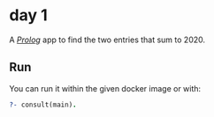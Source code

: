 # day 1
A [_Prolog_](https://www.swi-prolog.org/) app to find the two entries that sum to 2020.

## Run
You can run it within the given docker image or with:
```prolog
?- consult(main).
```
